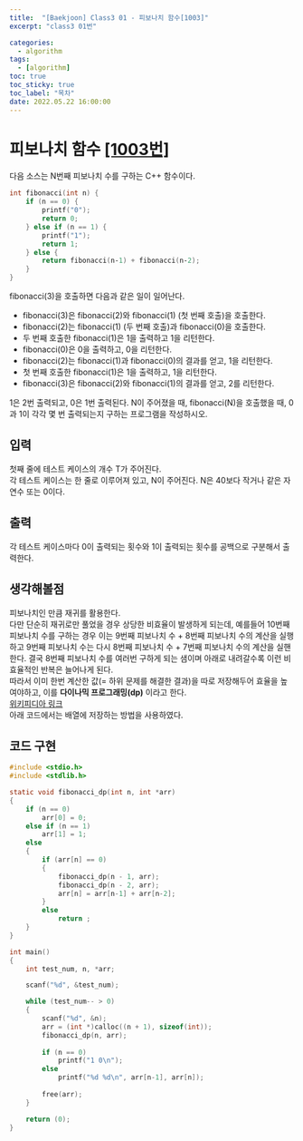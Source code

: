 ```yaml
---
title:  "[Baekjoon] Class3 01 - 피보나치 함수[1003]"
excerpt: "class3 01번"

categories:
  - algorithm
tags:
  - [algorithm]
toc: true
toc_sticky: true
toc_label: "목차"
date: 2022.05.22 16:00:00
---
```


# 피보나치 함수 [[1003번]](https://www.acmicpc.net/problem/1003)
다음 소스는 N번째 피보나치 수를 구하는 C++ 함수이다.    
```c
int fibonacci(int n) {
    if (n == 0) {
        printf("0");
        return 0;
    } else if (n == 1) {
        printf("1");
        return 1;
    } else {
        return fibonacci(n‐1) + fibonacci(n‐2);
    }
}
```
fibonacci(3)을 호출하면 다음과 같은 일이 일어난다.    
* fibonacci(3)은 fibonacci(2)와 fibonacci(1) (첫 번째 호출)을 호출한다.
* fibonacci(2)는 fibonacci(1) (두 번째 호출)과 fibonacci(0)을 호출한다.    
* 두 번째 호출한 fibonacci(1)은 1을 출력하고 1을 리턴한다.    
* fibonacci(0)은 0을 출력하고, 0을 리턴한다.
* fibonacci(2)는 fibonacci(1)과 fibonacci(0)의 결과를 얻고, 1을 리턴한다.
* 첫 번째 호출한 fibonacci(1)은 1을 출력하고, 1을 리턴한다.
* fibonacci(3)은 fibonacci(2)와 fibonacci(1)의 결과를 얻고, 2를 리턴한다.

1은 2번 출력되고, 0은 1번 출력된다. N이 주어졌을 때, fibonacci(N)을 호출했을 때, 0과 1이 각각 몇 번 출력되는지 구하는 프로그램을 작성하시오.    

## 입력
첫째 줄에 테스트 케이스의 개수 T가 주어진다.    
각 테스트 케이스는 한 줄로 이루어져 있고, N이 주어진다. N은 40보다 작거나 같은 자연수 또는 0이다.    

## 출력
각 테스트 케이스마다 0이 출력되는 횟수와 1이 출력되는 횟수를 공백으로 구분해서 출력한다.    

## 생각해볼점
피보나치인 만큼 재귀를 활용한다.    
다만 단순히 재귀로만 풀었을 경우 상당한 비효율이 발생하게 되는데, 예를들어 10번째 피보나치 수를 구하는 경우 이는 9번째 피보나치 수 + 8번째 피보나치 수의 계산을 실행하고 9번째 피보나치 수는 다시 8번째 피보나치 수 + 7번째 피보나치 수의 계산을 실핸한다. 결국 8번째 피보나치 수를 여러번 구하게 되는 샘이며 아래로 내려갈수록 이런 비효율적인 반복은 늘어나게 된다.    
따라서 이미 한번 계산한 값(= 하위 문제를 해결한 결과)을 따로 저장해두어 효율을 높여야하고, 이를 **다이나믹 프로그래밍(dp)** 이라고 한다.    
[위키피디아 링크](https://ko.wikipedia.org/wiki/%EB%8F%99%EC%A0%81_%EA%B3%84%ED%9A%8D%EB%B2%95)    
아래 코드에서는 배열에 저장하는 방법을 사용하였다.    

## 코드 구현
```c
#include <stdio.h>
#include <stdlib.h>

static void	fibonacci_dp(int n, int *arr)
{
	if (n == 0)
		arr[0] = 0;
	else if (n == 1)
		arr[1] = 1;
	else
	{
		if (arr[n] == 0)
		{
			fibonacci_dp(n - 1, arr);
			fibonacci_dp(n - 2, arr);
			arr[n] = arr[n-1] + arr[n-2];
		}
		else
			return ;
	}
}

int main()
{
	int	test_num, n, *arr;

	scanf("%d", &test_num);

	while (test_num-- > 0)
	{
		scanf("%d", &n);
		arr = (int *)calloc((n + 1), sizeof(int));
		fibonacci_dp(n, arr);
		
		if (n == 0)
			printf("1 0\n");
		else
			printf("%d %d\n", arr[n-1], arr[n]);
		
		free(arr);
	}

	return (0);
}
```
